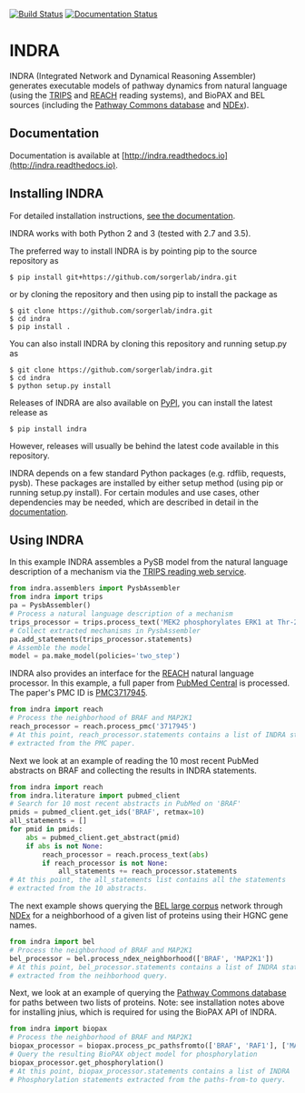[![Build Status](https://travis-ci.org/sorgerlab/indra.svg?branch=travis_ci)](https://travis-ci.org/sorgerlab/indra) [![Documentation Status](https://readthedocs.org/projects/indra/badge/?version=latest)](https://indra.readthedocs.io/en/latest/?badge=latest)

INDRA
=====

INDRA (Integrated Network and Dynamical Reasoning Assembler) generates
executable models of pathway dynamics from natural language (using the
[TRIPS](http://trips.ihmc.us/parser/cgi/drum) and
[REACH](https://github.com/clulab/reach) reading systems), and BioPAX and
BEL sources
(including the [Pathway Commons database](http://pathwaycommons.org/) and
[NDEx](http://ndexbio.org)).

Documentation
-------------

Documentation is available at
[http://indra.readthedocs.io](http://indra.readthedocs.io).

Installing INDRA
----------------

For detailed installation instructions,
[see the documentation](http://indra.readthedocs.io/en/latest/installation.html).

INDRA works with both Python 2 and 3 (tested with 2.7 and 3.5).

The preferred way to install INDRA is by pointing pip to the source repository
as

    $ pip install git+https://github.com/sorgerlab/indra.git

or by cloning the repository and then using pip to install the package as

    $ git clone https://github.com/sorgerlab/indra.git
    $ cd indra
    $ pip install .

You can also install INDRA by cloning this repository and running setup.py
as

    $ git clone https://github.com/sorgerlab/indra.git
    $ cd indra
    $ python setup.py install

Releases of INDRA are also available on
[PyPI](https://pip.pypa.io/en/latest/installing/), you can install the latest
release as

    $ pip install indra

However, releases will usually be behind the latest code available in this
repository.

INDRA depends on a few standard Python packages (e.g. rdflib, requests, pysb).
These packages are installed by either setup method (using pip or running
setup.py install). For certain modules and use cases, other dependencies
may be needed, which are described in detail in the
[documentation](http://indra.readthedocs.io/en/latest/installation.html).

Using INDRA
-----------

In this example INDRA assembles a PySB model from the natural language
description of a mechanism via the [TRIPS reading web
service](http://trips.ihmc.us/parser/cgi/drum).

```python
from indra.assemblers import PysbAssembler
from indra import trips
pa = PysbAssembler()
# Process a natural language description of a mechanism
trips_processor = trips.process_text('MEK2 phosphorylates ERK1 at Thr-202 and Tyr-204')
# Collect extracted mechanisms in PysbAssembler
pa.add_statements(trips_processor.statements)
# Assemble the model
model = pa.make_model(policies='two_step')
```

INDRA also provides an interface for the
[REACH](http://agathon.sista.arizona.edu:8080/odinweb/) natural language
processor. In this example, a full paper from [PubMed
Central](http://www.ncbi.nlm.nih.gov/pmc/) is processed. The paper's PMC ID is
[PMC3717945](http://www.ncbi.nlm.nih.gov/pmc/articles/PMC3717945/).

```python
from indra import reach
# Process the neighborhood of BRAF and MAP2K1
reach_processor = reach.process_pmc('3717945')
# At this point, reach_processor.statements contains a list of INDRA statements
# extracted from the PMC paper.
```

Next we look at an example of reading the 10 most recent PubMed abstracts on
BRAF and collecting the results in INDRA statements.

```python
from indra import reach
from indra.literature import pubmed_client
# Search for 10 most recent abstracts in PubMed on 'BRAF'
pmids = pubmed_client.get_ids('BRAF', retmax=10)
all_statements = []
for pmid in pmids:
    abs = pubmed_client.get_abstract(pmid)
    if abs is not None:
        reach_processor = reach.process_text(abs)
        if reach_processor is not None:
            all_statements += reach_processor.statements
# At this point, the all_statements list contains all the statements
# extracted from the 10 abstracts.
```

The next example shows querying the [BEL large
corpus](http://public.ndexbio.org/#/network/9ea3c170-01ad-11e5-ac0f-000c29cb28fb)
network through [NDEx](http://ndexbio.org) for a neighborhood of a given list
of proteins using their HGNC gene names.

```python
from indra import bel
# Process the neighborhood of BRAF and MAP2K1
bel_processor = bel.process_ndex_neighborhood(['BRAF', 'MAP2K1'])
# At this point, bel_processor.statements contains a list of INDRA statements
# extracted from the neihborhood query.
```

Next, we look at an example of querying the [Pathway Commons
database](http://pathwaycommons.org) for paths between two lists of proteins.
Note: see installation notes above for installing jnius, which is required for
using the BioPAX API of INDRA.

```python
from indra import biopax
# Process the neighborhood of BRAF and MAP2K1
biopax_processor = biopax.process_pc_pathsfromto(['BRAF', 'RAF1'], ['MAP2K1', 'MAP2K2'])
# Query the resulting BioPAX object model for phosphorylation
biopax_processor.get_phosphorylation()
# At this point, biopax_processor.statements contains a list of INDRA 
# Phosphorylation statements extracted from the paths-from-to query.
```



